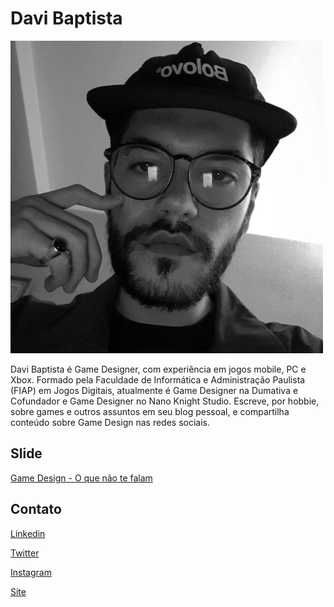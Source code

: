 # Davi Baptista

<img src="../assets/DaviBaptista.jpg" height = "500px">

Davi Baptista é Game Designer, com experiência em jogos mobile, PC e Xbox. Formado pela Faculdade de Informática e Administração Paulista (FIAP) em Jogos Digitais, atualmente é Game Designer na Dumativa e Cofundador e Game Designer no Nano Knight Studio. Escreve, por hobbie, sobre games e outros assuntos em seu blog pessoal, e compartilha conteúdo sobre Game Design nas redes sociais.

## Slide

[Game Design - O que não te falam](https://github.com/GameJamFGA-UnB/GameJamFGA-UnB.github.io/blob/main/docs/assets/slides/GameDesign-Oquenaotefalam.pdf)

## Contato

[Linkedin](linkedin.com/in/davi-baptista/)

[Twitter](@baptixta1)

[Instagram](@baptixta.games)

[Site](baptixta.com)